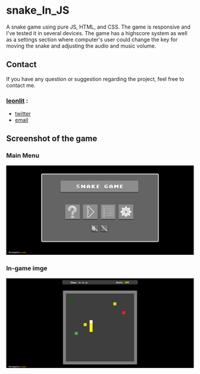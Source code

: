# snake_In_JS
A snake game using pure JS, HTML, and CSS. The game is responsive and I've tested it in several devices. The game has a highscore system as well as a settings section where computer's user could change the key for moving the snake and adjusting the audio and music volume. 

## Contact
If you have any question or suggestion regarding the project, feel free to contact me.
### [leonlit](https://github.com/Leonlit) :
 - [twitter](https://twitter.com/leonlit)
 - [email](leonlit123@gmail.com)


## Screenshot of the game

### Main Menu
![alt text](https://github.com/Leonlit/snake_In_JS/blob/master/img/main_menu.PNG?raw=true)

### In-game imge
![alt text](https://github.com/Leonlit/snake_In_JS/blob/master/img/in_game.png?raw=true)
